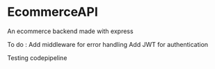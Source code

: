 # EcommerceAPI
An ecommerce backend made with express

To do : 
   Add middleware for error handling
   Add JWT for authentication

   Testing codepipeline
